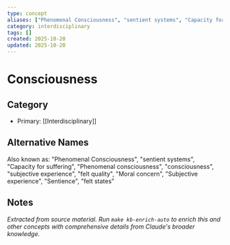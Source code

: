 ```yaml
---
type: concept
aliases: ["Phenomenal Consciousness", "sentient systems", "Capacity for suffering", "Phenomenal consciousness", "consciousness", "subjective experience", "felt quality", "Moral concern", "Subjective experience", "Sentience", "felt states"]
category: interdisciplinary
tags: []
created: 2025-10-20
updated: 2025-10-20
---
```


# Consciousness

## Category

- Primary: [[Interdisciplinary]]

## Alternative Names

Also known as: "Phenomenal Consciousness", "sentient systems", "Capacity for suffering", "Phenomenal consciousness", "consciousness", "subjective experience", "felt quality", "Moral concern", "Subjective experience", "Sentience", "felt states"

## Notes

*Extracted from source material. Run `make kb-enrich-auto` to enrich this and other concepts with comprehensive details from Claude's broader knowledge.*
